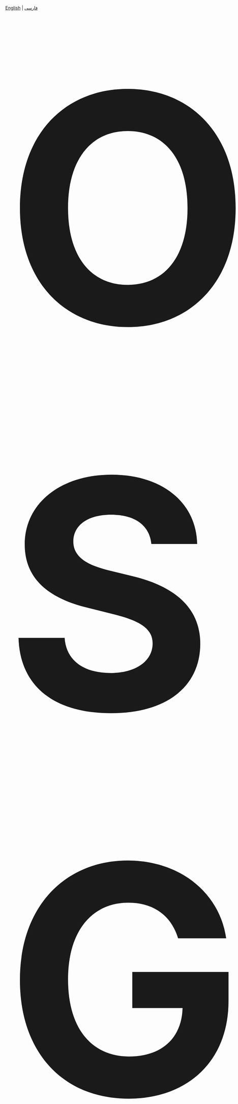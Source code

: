 
[English](/README.md) | [فارسی](/README.fa_IR.md)

<p align="center">
  <strong><span style="font-size: 1000px;">OSG-SCAN</span></strong>
</p>

<p align="center">
Don't think about Nmap when OSG Scan is here.
</p>

<p align="center">
  <img src="https://github.com/user-attachments/assets/45c09394-525c-4ba3-83b8-1a7d10a10d04" alt="OSG SCAN"/>
</p>

## Install & Upgrade & Uninstall

```
bash <(curl -Ls https://raw.githubusercontent.com/mohamadm0meni/OSG-SCAN/main/install.sh)
```
## Launch Interactive Menu (after installation)

```
osgscan
```
## Direct Scan (without menu)

```
osgscan target.com -p 1-65535
```

### **Optional Arguments:**
| Option | Description |
|--------|-------------|
| `-h, --help` | Show help message and exit |
| `-p PORTS, --ports PORTS` | Define port range (e.g., `1-1000`) |
| `-t THREADS, --threads THREADS` | Number of threads for scanning |
| `--timing {0,1,2,3,4,5}` | Timing profile (0=paranoid, 5=insane) |
| `--profile {stealth,normal,aggressive}` | Choose scan profile |
| `-o {text,json,xml,html}, --output {text,json,xml,html}` | Output format |
| `--config CONFIG` | Specify configuration file path |
| `--debug` | Enable debug mode |
| `--no-banner` | Disable banner grabbing |
| `--service-detection` | Enable service detection |
| `--vuln-check` | Enable vulnerability assessment |
| `--interface INTERFACE` | Define network interface for scanning |
| `--exclude-ports EXCLUDE_PORTS` | Exclude specific ports (e.g., `80,443,3306`) |
| `--source-port SOURCE_PORT` | Specify source port |


## 📌 Examples

```yaml
# Basic scan
osgscan example.com

# Scan ports 1-1000
osgscan example.com -p 1-1000

# Scan with timing profile 3 and 20 threads
osgscan example.com -p 1-1000 --timing 3 --threads 20

# Stealth scan with JSON output
osgscan example.com --profile stealth --output json
```

## 🚀 Features

> **Advanced and Stealthy Port Scanner**  

✅ **Fast and advanced port scanning**  
✅ **Service detection** for active services on the target  
✅ **Vulnerability assessment** based on up-to-date databases  
✅ **Bypasses IDS and IPS** for stealthy scans  
✅ **Compatible with various systems**, tested on **MikroTik** and **Snort**  
✅ **Output in JSON, text, and DB format** with full details including:  
&nbsp;&nbsp;&nbsp;&nbsp;📌 **Time and host details**  
&nbsp;&nbsp;&nbsp;&nbsp;📌 **Open, closed, and filtered ports**  
&nbsp;&nbsp;&nbsp;&nbsp;📌 **Service identification and banner detection**  


---


![carbon](https://github.com/user-attachments/assets/9ca715d0-47bb-425f-ad56-16b8495a8fcd)

---

# Class Diagram

```mermaid
classDiagram
    %% Core Layer
    direction TB

    class EnhancedScanner {
        -target: str
        -stop_scan: bool
        +scan()
        -_cleanup()
    }

    class Config {
        +MAX_THREADS: int
        +TIMEOUT: float
        +load_config()
        +validate()
    }

    %% Socket Layer
    class SocketManager {
        -active_sockets: Dict
        +create_socket()
        +connect()
    }

    class AdvancedSocketManager {
        -source_ports: List
        +create_tcp_socket()
        +test_port()
    }

    %% Service Layer
    class ServiceDetector {
        -target: str
        +detect_service()
        -_probe_service()
    }

    class BannerAnalyzer {
        -vuln_db: Dict
        +analyze_banner()
        +scan_vulnerabilities()
    }

    %% Protocol Layer
    class WebProtocolTester {
        -timeout: float
        +test_web_port()
        +scan_ports()
    }

    class DatabaseProtocolTester {
        -config: Config
        +test_mysql()
        +test_postgresql()
    }

    class MailProtocolTester {
        -service_patterns: Dict
        +test_smtp()
        +test_pop3()
    }

    %% Management Layer
    class DelayManager {
        -min_delay: float
        +get_scan_delay()
        +wait_before_scan()
    }

    class PortBatchManager {
        -service_ports: Dict
        +create_batches()
        +update_stats()
    }

    class ResultManager {
        -target: str
        +save_results()
        -_generate_report()
    }

    class TrafficManager {
        -max_rate: int
        +analyze_patterns()
        -_detect_anomalies()
    }

    %% Port and Security Layer
    class PortHandlers {
        -target: str
        +handle_port()
        +handle_http()
    }

    class PacketManipulation {
        -tcp_flags: Dict
        +create_packet()
        +fragment_packet()
    }

    class WebSecurityTester {
        -protocol_tester
        +scan()
        -_test_vulnerabilities()
    }

    %% Core Relationships
    EnhancedScanner *-- Config
    EnhancedScanner *-- SocketManager
    EnhancedScanner *-- AdvancedSocketManager
    EnhancedScanner *-- ServiceDetector
    EnhancedScanner *-- BannerAnalyzer
    EnhancedScanner *-- DelayManager
    EnhancedScanner *-- PortBatchManager
    EnhancedScanner *-- ResultManager
    EnhancedScanner *-- TrafficManager
    EnhancedScanner *-- WebProtocolTester
    EnhancedScanner *-- DatabaseProtocolTester
    EnhancedScanner *-- MailProtocolTester
    EnhancedScanner *-- WebSecurityTester
    EnhancedScanner *-- PortHandlers

    %% Functional Dependencies
    SocketManager --> Config
    AdvancedSocketManager --> Config
    ServiceDetector --> SocketManager
    BannerAnalyzer --> Config

    PortHandlers --> PacketManipulation
    PortHandlers --> ServiceDetector
    PortHandlers --> BannerAnalyzer

    WebProtocolTester --> SocketManager
    DatabaseProtocolTester --> SocketManager
    MailProtocolTester --> SocketManager
    WebSecurityTester --> WebProtocolTester

    DelayManager --> Config
    PortBatchManager --> Config
    ResultManager --> Config
    TrafficManager --> DelayManager
    ```

